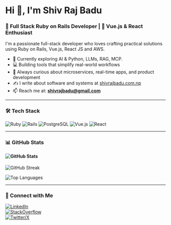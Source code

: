 # Hi 👋, I'm Shiv Raj Badu

### 🚀 Full Stack Ruby on Rails Developer | 🔧 Vue.js & React Enthusiast

I'm a passionate full-stack developer who loves crafting practical solutions using Ruby on Rails, Vue.js, React JS and AWS.

- 🌱 Currently exploring AI & Python, LLMs, RAG, MCP.
- 💻 Building tools that simplify real-world workflows
- 🧠 Always curious about microservices, real-time apps, and product development
- ✍️ I write about software and systems at [shivrajbadu.com.np](https://shivrajbadu.com.np)
- 📫 Reach me at: **shivrajbadu@gmail.com**

---

### 🛠 Tech Stack
![Ruby](https://img.shields.io/badge/-Ruby-CC342D?style=flat&logo=ruby&logoColor=white)
![Rails](https://img.shields.io/badge/-Rails-CC0000?style=flat&logo=ruby-on-rails&logoColor=white)
![PostgreSQL](https://img.shields.io/badge/-PostgreSQL-336791?style=flat&logo=postgresql&logoColor=white)
![Vue.js](https://img.shields.io/badge/-Vue.js-4FC08D?style=flat&logo=vue.js&logoColor=white)
![React](https://img.shields.io/badge/-React-61DAFB?style=flat&logo=react&logoColor=black)


---

### 📊 GitHub Stats

#### ![GitHub Stats](https://github-readme-stats.vercel.app/api?username=userrails&show_icons=true&theme=gruvbox)

![GitHub Streak](https://github-readme-streak-stats.herokuapp.com/?user=shivbadu&theme=tokyonight)

![Top Languages](https://github-readme-stats.vercel.app/api/top-langs/?username=shivbadu&layout=compact)

---

### 🔗 Connect with Me

[![LinkedIn](https://img.shields.io/badge/LinkedIn-blue?logo=linkedin&style=flat)](https://www.linkedin.com/in/shiv-raj-badu-640b2661/)  
[![StackOverflow](https://img.shields.io/badge/StackOverflow-FE7A16?logo=stackoverflow&style=flat)](https://stackoverflow.com/users/2606967/siv-rj)  
[![Twitter/X](https://img.shields.io/badge/Twitter-black?logo=x&style=flat)](https://x.com/shivrajbadu)  
